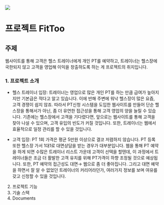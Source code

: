 
<img src="KakaoTalk_20221014_213156602_01](https://user-images.githubusercontent.com/104713339/196040479-a60a82d6-0ee1-45f3-9f8d-3153465f997c.jpg">



# 프로젝트 FitToo
## 주제
웹사이트를 통해 고객은 헬스 트레이너에게 개인 PT를 예약하고, 트레이너는 헬스장에 국한되지 않고 고객을 영업해 이익을 창출하도록 하는 게 프로젝트의 취지입니다.

### 1. 프로젝트 소개 
- 헬스 트레이너 입장:  트레이너는 영업으로 많은 개인 PT를 하는 만큼 급여가 높아지지만 기본급은 적다고 알고 있습니다.  이에 반해 주변에 워낙 헬스장이 많은 요즘, 고객 경쟁이 쉽지 않죠. 따라서 PT신청 시스템을 도입한 웹사이트를 만들어 단순 헬스장을 통해서가 아닌, 좀 더 유연한 접근성을 통해 고객 영업의 양을 늘릴 수 있습니다. 기존에는 헬스장에서 고객을 기다렸다면, 앞으로는 웹사이트를 통해 고객을 찾아 나설 수 있으며, 고객 유입의 빈도가 커질 것입니다. 또한, 트레이너는 웹에서 효율적으로 일정 관리를 할 수 있을 것입니다.

- 고객 입장: PT 1회 가격은 평균 5만원 이상으로 결코 저렴하지 않습니다. PT 등록 또한 헬스장 가서 1대1로 대면상담을 받는 경우가 대부분입니다. 웹을 통해 PT 예약을 하게 되면 수많은 트레이너 리스트 가운데 고객이 선택을 할텐데, 이 과정에서 트레이너들은 조금 더 활발한 고객 유치를 위해 PT가격이 하향 조정될 것으로 예상됩니다. 또한, PT 예약의 접근성도 대면→ 웹으로 좀 더 좋아집니다. 그리고 대면 예약을 하면서 잘 알 수 없었던 트레이너의 커리어라던가, 여러가지 정보를 보며 여유를 갖고 신청할 수 있을 것입니다.


2. 프로젝트 기능 
3. 기술 스택
4. Documents
